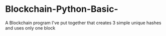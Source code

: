 # Blockchain-Python-Basic-
A Blockchain program I've put together that creates 3 simple unique hashes and uses only one block
